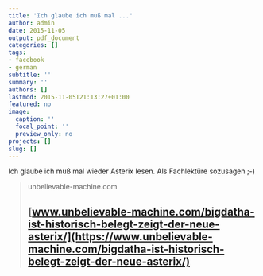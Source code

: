 ```yaml
---
title: 'Ich glaube ich muß mal ...'
author: admin
date: 2015-11-05
output: pdf_document
categories: []
tags:
- facebook
- german
subtitle: ''
summary: ''
authors: []
lastmod: 2015-11-05T21:13:27+01:00
featured: no
image:
  caption: ''
  focal_point: ''
  preview_only: no
projects: []
slug: []
---
```

Ich glaube ich muß mal wieder Asterix lesen. Als Fachlektüre sozusagen ;-)﻿
> unbelievable-machine.com
> ## [www.unbelievable-machine.com/bigdatha-ist-historisch-belegt-zeigt-der-neue-asterix/](https://www.unbelievable-machine.com/bigdatha-ist-historisch-belegt-zeigt-der-neue-asterix/)
>

